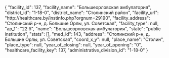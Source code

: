 {
    "facility_id": 137,
    "facility_name": "Большеорловская амбулатория",
    "district_id": "1-18-0",
    "district_name": "Столинский район",
    "facility_url": "http:\/\/healthcare.by\/instinfo.php?orgnum=29190",
    "facility_address": "Столинский р-н, д. Большие Орлы, ул. Советская",
    "facility_type": null,
    "ap_1": "22 б",
    "name": "Большеорловская амбулатория",
    "state": "public institution",
    "stats": [],
    "med_id": 143,
    "address": "Столинский р-н, д. Большие Орлы, ул. Советская",
    "coord_x_y": null,
    "place_name": "Столин",
    "place_type": null,
    "year_of_closing": null,
    "year_of_opening": "0",
    "healthcare_facility_key": 137,
    "administrative_division_id": "1-18-0"
}